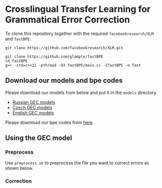 # Crosslingual Transfer Learning for Grammatical Error Correction
To clone this repository together with the required `facebookresearch/XLM` and `fastBPE`:
```
git clone https://github.com/facebookresearch/XLM.git
```
```
git clone https://github.com/glample/fastBPE
cd fastBPE
g++ -std=c++11 -pthread -O3 fastBPE/main.cc -IfastBPE -o fast
```
## Download our models and bpe codes
Please download our models from below and put it in the `models` directory.
- [Russian GEC models](https://drive.google.com/file/d/1BGhW9nz4W15tEMBuEJtRnggvLiYPhDPP/view?usp=sharing)
- [Czech GEC models](https://drive.google.com/file/d/19cW5gey5xvX36gsvWpxbPZZU5PizEH-w/view?usp=sharing)
- [English GEC models](https://drive.google.com/file/d/1DdKlxV7xKGYH-9zELfdj-bHsft8ePLh2/view?usp=sharing)

Please download our bpe codes from [here](https://drive.google.com/file/d/1pNJd2n0qKeLwcD5d8OfCUWuGeahQr8HM/view?usp=sharing).

## Using the GEC model
### Preprocess
Use `preprocess.sh` to preprocess the file you want to correct errors as shown below.

### Correction
